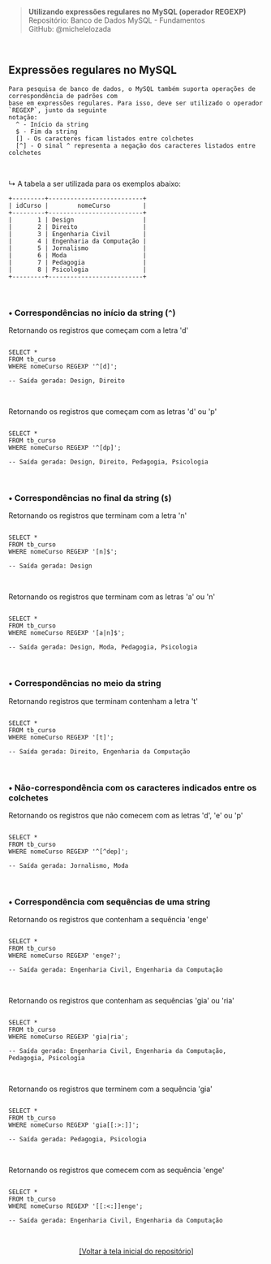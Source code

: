 > **Utilizando expressões regulares no MySQL (operador REGEXP)**  
> Repositório: Banco de Dados MySQL - Fundamentos  
> GitHub: @michelelozada
&nbsp;
     
&nbsp;  

## Expressões regulares no MySQL 

```
Para pesquisa de banco de dados, o MySQL também suporta operações de correspondência de padrões com 
base em expressões regulares. Para isso, deve ser utilizado o operador `REGEXP`, junto da seguinte 
notação:
  ^ - Início da string  
  $ - Fim da string  
  [] - Os caracteres ficam listados entre colchetes   
  [^] -	O sinal ^ representa a negação dos caracteres listados entre colchetes  
```

&nbsp;  

↳ A tabela a ser utilizada para os exemplos abaixo:
```
+---------+--------------------------+
| idCurso |        nomeCurso         |
+---------+--------------------------+
|       1 | Design                   |
|       2 | Direito                  |
|       3 | Engenharia Civil         |
|       4 | Engenharia da Computação |
|       5 | Jornalismo               |
|       6 | Moda                     |
|       7 | Pedagogia                |
|       8 | Psicologia               |
+---------+--------------------------+

```

&nbsp;
  
### • Correspondências no início da string (`^`)

 
Retornando os registros que começam com a letra 'd'
```mysql

SELECT * 
FROM tb_curso 
WHERE nomeCurso REGEXP '^[d]';

-- Saída gerada: Design, Direito
```

&nbsp;

Retornando os registros que começam com as letras 'd' ou 'p'
```mysql

SELECT * 
FROM tb_curso 
WHERE nomeCurso REGEXP '^[dp]';

-- Saída gerada: Design, Direito, Pedagogia, Psicologia
```

&nbsp;

### • Correspondências no final da string (`$`)

Retornando os registros que terminam com a letra 'n'
```mysql

SELECT * 
FROM tb_curso 
WHERE nomeCurso REGEXP '[n]$';

-- Saída gerada: Design
```

&nbsp;

Retornando os registros que terminam com as letras 'a' ou 'n'
```mysql

SELECT * 
FROM tb_curso 
WHERE nomeCurso REGEXP '[a|n]$';

-- Saída gerada: Design, Moda, Pedagogia, Psicologia
```

&nbsp;
  
### • Correspondências no  meio da string

Retornando registros que terminam contenham a letra 't'
```mysql

SELECT * 
FROM tb_curso 
WHERE nomeCurso REGEXP '[t]';

-- Saída gerada: Direito, Engenharia da Computação
```

&nbsp;  

### • Não-correspondência com os caracteres indicados entre os colchetes

Retornando os registros que não comecem com as letras 'd', 'e' ou 'p'
```mysql

SELECT * 
FROM tb_curso 
WHERE nomeCurso REGEXP '^[^dep]';

-- Saída gerada: Jornalismo, Moda
```

&nbsp;  

### • Correspondência com sequências de uma string

Retornando os registros que contenham a sequência 'enge'
```mysql

SELECT * 
FROM tb_curso 
WHERE nomeCurso REGEXP 'enge?';

-- Saída gerada: Engenharia Civil, Engenharia da Computação
```

&nbsp;  

Retornando os registros que contenham as sequências 'gia' ou 'ria'
```mysql

SELECT * 
FROM tb_curso 
WHERE nomeCurso REGEXP 'gia|ria';

-- Saída gerada: Engenharia Civil, Engenharia da Computação, Pedagogia, Psicologia
```

&nbsp;  

Retornando os registros que terminem com a sequência 'gia'
```mysql

SELECT * 
FROM tb_curso 
WHERE nomeCurso REGEXP 'gia[[:>:]]';

-- Saída gerada: Pedagogia, Psicologia
```

&nbsp;  

Retornando os registros que comecem com as sequência 'enge'
```mysql

SELECT * 
FROM tb_curso 
WHERE nomeCurso REGEXP '[[:<:]]enge'; 

-- Saída gerada: Engenharia Civil, Engenharia da Computação
```

&nbsp;

<div align="center">
<a href="https://github.com/michelelozada/MySQL-Study-Notes">[Voltar à tela inicial do repositório]</a>
</div>